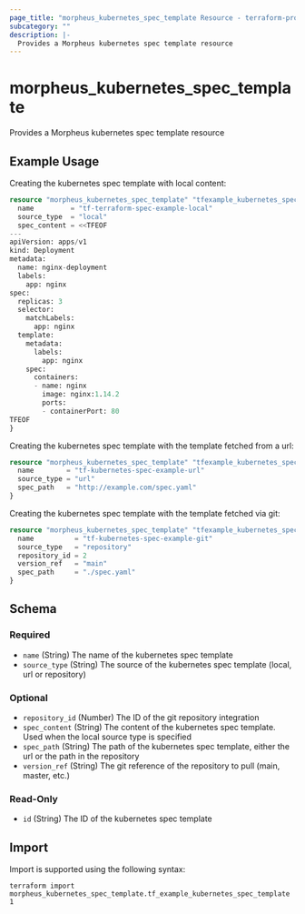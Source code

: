 ```yaml
---
page_title: "morpheus_kubernetes_spec_template Resource - terraform-provider-morpheus"
subcategory: ""
description: |-
  Provides a Morpheus kubernetes spec template resource
---
```


# morpheus_kubernetes_spec_template

Provides a Morpheus kubernetes spec template resource

## Example Usage

Creating the kubernetes spec template with local content:

```terraform
resource "morpheus_kubernetes_spec_template" "tfexample_kubernetes_spec_template_local" {
  name         = "tf-terraform-spec-example-local"
  source_type  = "local"
  spec_content = <<TFEOF
---
apiVersion: apps/v1
kind: Deployment
metadata:
  name: nginx-deployment
  labels:
    app: nginx
spec:
  replicas: 3
  selector:
    matchLabels:
      app: nginx
  template:
    metadata:
      labels:
        app: nginx
    spec:
      containers:
      - name: nginx
        image: nginx:1.14.2
        ports:
        - containerPort: 80
TFEOF
}
```

Creating the kubernetes spec template with the template fetched from a url:

```terraform
resource "morpheus_kubernetes_spec_template" "tfexample_kubernetes_spec_template_url" {
  name        = "tf-kubernetes-spec-example-url"
  source_type = "url"
  spec_path   = "http://example.com/spec.yaml"
}
```

Creating the kubernetes spec template with the template fetched via git:

```terraform
resource "morpheus_kubernetes_spec_template" "tfexample_kubernetes_spec_template_git" {
  name          = "tf-kubernetes-spec-example-git"
  source_type   = "repository"
  repository_id = 2
  version_ref   = "main"
  spec_path     = "./spec.yaml"
}
```

<!-- schema generated by tfplugindocs -->
## Schema

### Required

- `name` (String) The name of the kubernetes spec template
- `source_type` (String) The source of the kubernetes spec template (local, url or repository)

### Optional

- `repository_id` (Number) The ID of the git repository integration
- `spec_content` (String) The content of the kubernetes spec template. Used when the local source type is specified
- `spec_path` (String) The path of the kubernetes spec template, either the url or the path in the repository
- `version_ref` (String) The git reference of the repository to pull (main, master, etc.)

### Read-Only

- `id` (String) The ID of the kubernetes spec template

## Import

Import is supported using the following syntax:

```shell
terraform import morpheus_kubernetes_spec_template.tf_example_kubernetes_spec_template 1
```
